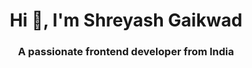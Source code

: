<h1 align="center">Hi 👋, I'm Shreyash Gaikwad</h1>
<h3 align="center">A passionate frontend developer from India</h3>
